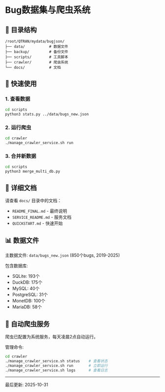 # Bug数据集与爬虫系统

## 📂 目录结构

```
/root/QTRAN/mydata/bugjson/
├── data/           # 数据文件
├── backup/         # 备份文件
├── scripts/        # 工具脚本
├── crawler/        # 爬虫系统
└── docs/           # 文档
```

## 🚀 快速使用

### 1. 查看数据
```bash
cd scripts
python3 stats.py ../data/bugs_new.json
```

### 2. 运行爬虫
```bash
cd crawler
./manage_crawler_service.sh run
```

### 3. 合并新数据
```bash
cd scripts
python3 merge_multi_db.py
```

## 📖 详细文档

请查看 `docs/` 目录中的文档：
- `README_FINAL.md` - 最终说明
- `SERVICE_README.md` - 服务文档
- `QUICKSTART.md` - 快速开始

## 📊 数据文件

主数据文件: `data/bugs_new.json` (850个bugs, 2019-2025)

包含数据库:
- SQLite: 193个
- DuckDB: 175个
- MySQL: 40个
- PostgreSQL: 31个
- MonetDB: 100个
- MariaDB: 58个

## 🤖 自动爬虫服务

爬虫已配置为系统服务，每天凌晨2点自动运行。

管理命令:
```bash
cd crawler
./manage_crawler_service.sh status    # 查看状态
./manage_crawler_service.sh run       # 立即运行
./manage_crawler_service.sh logs      # 查看日志
```

---
最后更新: 2025-10-31
